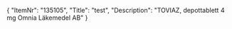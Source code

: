 {
  "ItemNr": "135105",
  "Title": "test",
  "Description": "TOVIAZ, depottablett 4 mg Omnia Läkemedel AB"
}